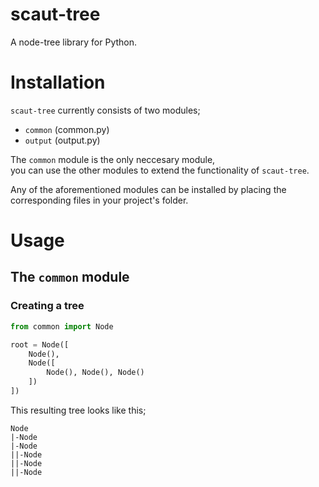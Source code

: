 # scaut-tree
A node-tree library for Python.

# Installation
`scaut-tree` currently consists of two modules;
* `common` (common.py)
* `output` (output.py)

The `common` module is the only neccesary module,  
you can use the other modules to extend the functionality of `scaut-tree`.

Any of the aforementioned modules can be installed by placing the corresponding files in your project's folder.

# Usage
## The `common` module
### Creating a tree
```python
from common import Node

root = Node([
    Node(), 
    Node([
        Node(), Node(), Node()
    ])
])
```

This resulting tree looks like this;
```
Node
|-Node
|-Node
||-Node
||-Node
||-Node
```
